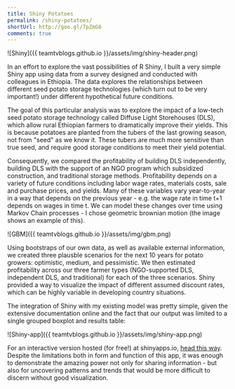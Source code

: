 ```yaml
---
title: Shiny Potatoes
permalink: /shiny-potatoes/
shortUrl: http://goo.gl/7pZmG6
comments: true
---
```


![Shiny]({{ teamtvblogs.github.io }}/assets/img/shiny-header.png)

In an effort to explore the vast possibilities of R Shiny, I built a very simple Shiny app using data from a survey designed and conducted with colleagues in Ethiopia. The data explores the relationships between different seed potato storage technologies (which turn out to be very important!) under different hypothetical future conditions.

<!--more-->
The goal of this particular analysis was to explore the impact of a low-tech seed potato storage technology called Diffuse Light Storehouses (DLS), which allow rural Ethiopian farmers to dramatically improve their yields. This is because potatoes are planted from the tubers of the last growing season, not from "seed" as we know it. These tubers are much more sensitive than true seed, and require good storage conditions to meet their yield potential.

Consequently, we compared the profitability of building DLS independently, building DLS with the support of an NGO program which subsidized construction, and traditional storage methods. Profitability depends on a variety of future conditions including labor wage rates, materials costs, sale and purchase prices, and yields. Many of these variables vary year-to-year in a way that depends on the previous year - e.g. the wage rate in time t+1 depends on wages in time t. We can model these changes over time using Markov Chain processes - I chose geometric brownian motion (the image shows an example of this).

![GBM]({{ teamtvblogs.github.io }}/assets/img/gbm.png)

Using bootstraps of our own data, as well as available external information, we created three plausble scenarios for the next 10 years for potato growers: optimistic, medium, and pessimistic. We then estimated profitability across our three farmer types (NGO-supported DLS, independent DLS, and traditional) for each of the three scenarios. Shiny provided a way to visualize the impact of different assumed discount rates, which can be highly variable in developing country situations.

The integration of Shiny with my existing model was pretty simple, given the extensive documentation online and the fact that our output was limited to a single grouped boxplot and results table:

![Shiny-app]({{ teamtvblogs.github.io }}/assets/img/shiny-app.png)

For an interactive version hosted (for free!) at shinyapps.io, [head this way](https://tobylunt.shinyapps.io/shinyapp/). Despite the limitations both in form and function of this app, it was enough to demonstrate the amazing power not only for sharing information - but also for uncovering patterns and trends that would be more difficult to discern without good visualization.  
<br/>
